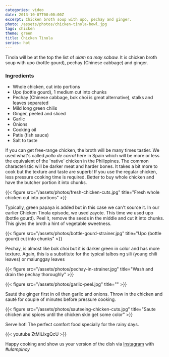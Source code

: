 ```yaml
---
categories: video
date: 2013-10-07T00:00:00Z
excerpt: Chicken broth soup with upo, pechay and ginger.
photo: /assets/photos/chicken-tinola-bowl.jpg
tags: chicken
theme: green
title: Chicken Tinola
series: hot
---
```


Tinola will be at the top the list of *ulam na may sabaw.* It is chicken broth soup with upo (bottle gourd), pechay (Chinese cabbage) and ginger.

### Ingredients

* Whole chicken, cut into portions
* Upo (bottle gourd), 1 medium cut into chunks
* Pechay (Chinese cabbage, bok choi is great alternative), stalks and leaves separated
* Mild long green chilis
* Ginger, peeled and sliced
* Garlic
* Onions
* Cooking oil
* Patis (fish sauce)
* Salt to taste

If you can get free-range chicken, the broth will be many times tastier. We used what's called _pollo de corral_ here in Spain which will be more or less the equivalent of the 'native' chicken in the Philippines. The common characteristic will be darker meat and harder bones. It takes a bit more to cook but the texture and taste are superb! If you use the regular chicken, less pressure cooking time is required. Better to buy whole chicken and have the butcher portion it into chunks.

{{< figure src="/assets/photos/fresh-chicken-cuts.jpg" title="Fresh whole chicken cut into portions" >}}

Typically, green papaya is added but in this case we can't source it. In our earlier Chicken Tinola episode, we used zayote. This time we used upo (bottle gourd). Peel it, remove the seeds in the middle and cut it into chunks. This gives the broth a hint of vegetable sweetness.

{{< figure src="/assets/photos/bottle-gourd-strainer.jpg" title="Upo (bottle gourd) cut into chunks" >}}

Pechay, is almost like bok choi but it is darker green in color and has more texture. Again, this is a substitute for the typical talbos ng sili (young chili leaves) or malunggay leaves

{{< figure src="/assets/photos/pechay-in-strainer.jpg" title="Wash and drain the pechay thoroughly" >}}

{{< figure src="/assets/photos/garlic-peel.jpg" title="" >}}

Sauté the ginger first in oil then garlic and onions. Throw in the chicken and sauté for couple of minutes before pressure cooking.

{{< figure src="/assets/photos/sauteeing-chicken-cuts.jpg" title="Saute chicken and spices until the chicken skin get some color" >}}

Serve hot! The perfect comfort food specially for the rainy days.

{{< youtube ZtMlLIxgQcU >}}

Happy cooking and show us your version of the dish via [Instagram](https://instagram.com/ulampinoy/) with *#ulampinoy*

